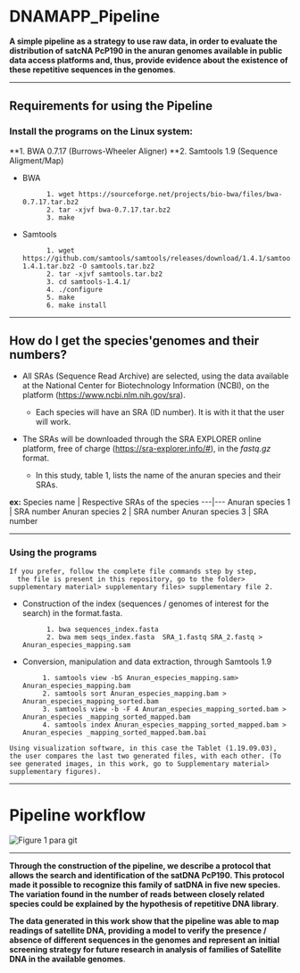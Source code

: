 # DNAMAPP_Pipeline
 
 **A simple pipeline as a strategy to use raw data, in order to evaluate the distribution of satcNA PcP190 in the anuran genomes available in public data access platforms and, thus, provide evidence about the existence of these repetitive sequences in the genomes**.
 
 
 ***
  ## Requirements for using the Pipeline
### Install the programs on the Linux system:
**1. BWA 0.7.17 (Burrows-Wheeler Aligner)
**2. Samtools 1.9 (Sequence Aligment/Map) 

- BWA

            1. wget https://sourceforge.net/projects/bio-bwa/files/bwa-0.7.17.tar.bz2
            2. tar -xjvf bwa-0.7.17.tar.bz2
            3. make 

- Samtools 

            1. wget https://github.com/samtools/samtools/releases/download/1.4.1/samtools-1.4.1.tar.bz2 -O samtools.tar.bz2
            2. tar -xjvf samtools.tar.bz2 
            3. cd samtools-1.4.1/
            4. ./configure
            5. make
            6. make install


***
## How do I get the species'genomes and their numbers?

* All SRAs (Sequence Read Archive) are selected, using the data available at the National Center for Biotechnology Information (NCBI), on the platform (https://www.ncbi.nlm.nih.gov/sra). 
  * Each species will have an SRA (ID number). It is with it that the user will work.
  
* The SRAs will be downloaded through the SRA EXPLORER online platform, free of charge (https://sra-explorer.info/#), in the *fastq.gz* format.
  * In this study, table 1, lists the name of the anuran species and their SRAs.
 


**ex:**
Species name | Respective SRAs of the species
---|---
Anuran species 1 | SRA number
Anuran species 2 | SRA number
Anuran species 3 | SRA number



 ***

### Using the programs

```
If you prefer, follow the complete file commands step by step,
  the file is present in this repository, go to the folder> supplementary material> supplementary files> supplementary file 2. 
```

- Construction of the index (sequences / genomes of interest for the search) in the       format.fasta.

            1. bwa sequences_index.fasta
            2. bwa mem seqs_index.fasta  SRA_1.fastq SRA_2.fastq > Anuran_especies_mapping.sam 
            
 - Conversion, manipulation and data extraction, through Samtools 1.9

            1. samtools view -bS Anuran_especies_mapping.sam> Anuran_especies_mapping.bam
            2. samtools sort Anuran_especies_mapping.bam > Anuran_especies_mapping_sorted.bam
            3. samtools view -b -F 4 Anuran_especies_mapping_sorted.bam > Anuran_especies _mapping_sorted_mapped.bam
            4. samtools index Anuran_especies_mapping_sorted_mapped.bam > Anuran_especies _mapping_sorted_mapped.bam.bai
            
```
Using visualization software, in this case the Tablet (1.19.09.03), the user compares the last two generated files, with each other. (To see generated images, in this work, go to Supplementary material> supplementary figures).
```


***
 # Pipeline workflow
 ![Figure 1 para git](https://user-images.githubusercontent.com/78439023/109512259-abb47680-7a82-11eb-9693-b0d35867820f.png)

 ***
 
 __Through the construction of the pipeline, we describe a protocol that allows the search and identification of the satDNA PcP190. This protocol made it possible to recognize this family of satDNA in five new species. The variation found in the number of reads between closely related species could be explained by the hypothesis of repetitive DNA library__.
 
__The data generated in this work show that the pipeline was able to map readings of satellite DNA, providing a model to verify the presence / absence of different sequences in the genomes and represent an initial screening strategy for future research in analysis of families of Satellite DNA in the available genomes__.




 
 
